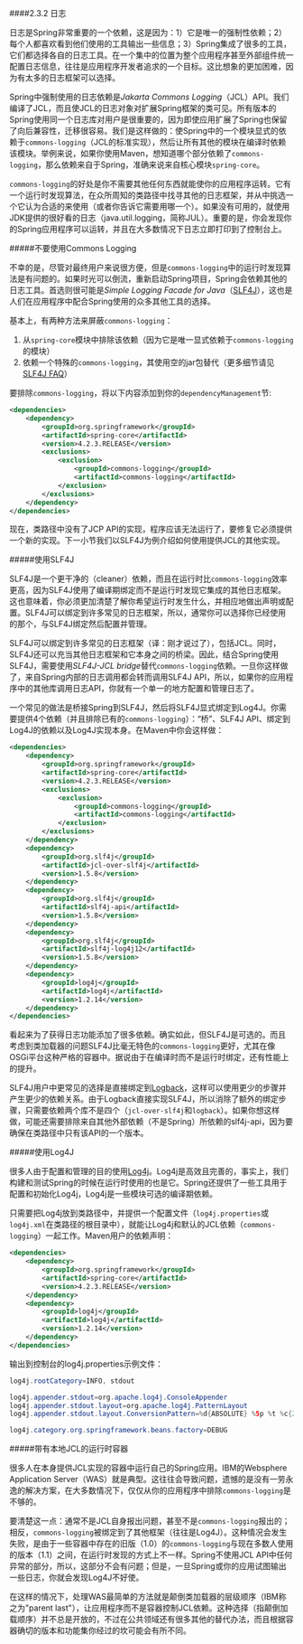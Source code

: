 ####2.3.2 日志

日志是Spring非常重要的一个依赖，这是因为：1）它是唯一的强制性依赖；2）每个人都喜欢看到他们使用的工具输出一些信息；3）Spring集成了很多的工具，它们都选择各自的日志工具。在一个集中的位置为整个应用程序甚至外部组件统一配置日志信息，往往是应用程序开发者追求的一个目标。这比想象的更加困难，因为有太多的日志框架可以选择。

Spring中强制使用的日志依赖是*Jakarta Commons Logging*（JCL）API。我们编译了JCL，而且使JCL的日志对象对扩展Spring框架的类可见。所有版本的Spring使用同一个日志库对用户是很重要的，因为即使应用扩展了Spring也保留了向后兼容性，迁移很容易。我们是这样做的：使Spring中的一个模块显式的依赖于`commons-logging`（JCL的标准实现），然后让所有其他的模块在编译时依赖该模块。举例来说，如果你使用Maven，想知道哪个部分依赖了`commons-logging`，那么依赖来自于Spring，准确来说来自核心模块`spring-core`。

`commons-logging`的好处是你不需要其他任何东西就能使你的应用程序运转。它有一个运行时发现算法，在众所周知的类路径中找寻其他的日志框架，并从中挑选一个它认为合适的来使用（或者你告诉它需要用哪一个）。如果没有可用的，就使用JDK提供的很好看的日志（java.util.logging，简称JUL）。重要的是，你会发现你的Spring应用程序可以运转，并且在大多数情况下日志立即打印到了控制台上。

#####不要使用Commons Logging

不幸的是，尽管对最终用户来说很方便，但是`commons-logging`中的运行时发现算法是有问题的。如果时光可以倒流，重新启动Spring项目，Spring会依赖其他的日志工具。首选则很可能是*Simple Logging Facade for Java*（[SLF4J](http://www.slf4j.org/)），这也是人们在应用程序中配合Spring使用的众多其他工具的选择。

基本上，有两种方法来屏蔽`commons-logging`：

 1. 从`spring-core`模块中排除该依赖（因为它是唯一显式依赖于`commons-logging`的模块）
 2. 依赖一个特殊的`commons-logging`，其使用空的jar包替代（更多细节请见[SLF4J FAQ](http://slf4j.org/faq.html#excludingJCL)）

要排除`commons-logging`，将以下内容添加到你的`dependencyManagement`节:

```xml
<dependencies>
    <dependency>
        <groupId>org.springframework</groupId>
        <artifactId>spring-core</artifactId>
        <version>4.2.3.RELEASE</version>
        <exclusions>
            <exclusion>
                <groupId>commons-logging</groupId>
                <artifactId>commons-logging</artifactId>
            </exclusion>
        </exclusions>
    </dependency>
</dependencies>
```
 
现在，类路径中没有了JCP API的实现，程序应该无法运行了，要修复它必须提供一个新的实现。下一小节我们以SLF4J为例介绍如何使用提供JCL的其他实现。

#####使用SLF4J

SLF4J是一个更干净的（cleaner）依赖，而且在运行时比`commons-logging`效率更高，因为SLF4J使用了编译期绑定而不是运行时发现它集成的其他日志框架。这也意味着，你必须更加清楚了解你希望运行时发生什么，并相应地做出声明或配置。SLF4J可以绑定到许多常见的日志框架，所以，通常你可以选择你已经使用的那个，与SLF4J绑定然后配置并管理。

SLF4J可以绑定到许多常见的日志框架（译：刚才说过了），包括JCL。同时，SLF4J还可以充当其他日志框架和它本身之间的桥梁。因此，结合Spring使用SLF4J，需要使用*SLF4J-JCL bridge*替代`commons-logging`依赖。一旦你这样做了，来自Spring内部的日志调用都会转而调用SLF4J API，所以，如果你的应用程序中的其他库调用日志API，你就有一个单一的地方配置和管理日志了。

一个常见的做法是桥接Spring到SLF4J，然后将SLF4J显式绑定到Log4J。你需要提供4个依赖（并且排除已有的`commons-logging`）：“桥”、SLF4J API、绑定到Log4J的依赖以及Log4J实现本身。在Maven中你会这样做：

```xml
<dependencies>
    <dependency>
        <groupId>org.springframework</groupId>
        <artifactId>spring-core</artifactId>
        <version>4.2.3.RELEASE</version>
        <exclusions>
            <exclusion>
                <groupId>commons-logging</groupId>
                <artifactId>commons-logging</artifactId>
            </exclusion>
        </exclusions>
    </dependency>
    <dependency>
        <groupId>org.slf4j</groupId>
        <artifactId>jcl-over-slf4j</artifactId>
        <version>1.5.8</version>
    </dependency>
    <dependency>
        <groupId>org.slf4j</groupId>
        <artifactId>slf4j-api</artifactId>
        <version>1.5.8</version>
    </dependency>
    <dependency>
        <groupId>org.slf4j</groupId>
        <artifactId>slf4j-log4j12</artifactId>
        <version>1.5.8</version>
    </dependency>
    <dependency>
        <groupId>log4j</groupId>
        <artifactId>log4j</artifactId>
        <version>1.2.14</version>
    </dependency>
</dependencies>
```

看起来为了获得日志功能添加了很多依赖。确实如此，但SLF4J是可选的。而且考虑到类加载器的问题SLF4J比毫无特色的`commons-logging`更好，尤其在像OSGi平台这种严格的容器中。据说由于在编译时而不是运行时绑定，还有性能上的提升。

SLF4J用户中更常见的选择是直接绑定到[Logback](http://logback.qos.ch/)，这样可以使用更少的步骤并产生更少的依赖关系。由于Logback直接实现SLF4J，所以消除了额外的绑定步骤，只需要依赖两个库不是四个（`jcl-over-slf4j`和`logback`）。如果你想这样做，可能还需要排除来自其他外部依赖（不是Spring）所依赖的slf4j-api，因为要确保在类路径中只有该API的一个版本。

#####使用Log4J

很多人由于配置和管理的目的使用[Log4j](http://logging.apache.org/log4j)。Log4j是高效且完善的，事实上，我们构建和测试Spring的时候在运行时使用的也是它。Spring还提供了一些工具用于配置和初始化Log4j，Log4j是一些模块可选的编译期依赖。

只需要把Log4j放到类路径中，并提供一个配置文件（`log4j.properties`或`log4j.xml`在类路径的根目录中），就能让Log4j和默认的JCL依赖（`commons-logging`）一起工作。Maven用户的依赖声明：

```xml
<dependencies>
    <dependency>
        <groupId>org.springframework</groupId>
        <artifactId>spring-core</artifactId>
        <version>4.2.3.RELEASE</version>
    </dependency>
    <dependency>
        <groupId>log4j</groupId>
        <artifactId>log4j</artifactId>
        <version>1.2.14</version>
    </dependency>
</dependencies>
```

输出到控制台的log4j.properties示例文件：

```java
log4j.rootCategory=INFO, stdout

log4j.appender.stdout=org.apache.log4j.ConsoleAppender
log4j.appender.stdout.layout=org.apache.log4j.PatternLayout
log4j.appender.stdout.layout.ConversionPattern=%d{ABSOLUTE} %5p %t %c{2}:%L - %m%n

log4j.category.org.springframework.beans.factory=DEBUG
```

#####带有本地JCL的运行时容器

很多人在本身提供JCL实现的容器中运行自己的Spring应用。IBM的Websphere Application Server（WAS）就是典型。这往往会导致问题，遗憾的是没有一劳永逸的解决方案，在大多数情况下，仅仅从你的应用程序中排除`commons-logging`是不够的。

要清楚这一点：通常不是JCL自身报出问题，甚至不是`commons-logging`报出的；相反，`commons-logging`被绑定到了其他框架（往往是Log4J）。这种情况会发生失败，是由于一些容器中存在的旧版（1.0）的`commons-logging`与现在多数人使用的版本（1.1）之间，在运行时发现的方式上不一样。Spring不使用JCL API中任何异常的部分，所以，这部分不会有问题；但是，一旦Spring或你的应用试图输出一些日志，你就会发现Log4J不好使。

在这样的情况下，处理WAS最简单的方法就是颠倒类加载器的层级顺序（IBM称之为"parent last"），让应用程序而不是容器控制JCL依赖。这种选择（指颠倒加载顺序）并不总是开放的，不过在公共领域还有很多其他的替代办法，而且根据容器确切的版本和功能集你经过的坎可能会有所不同。


